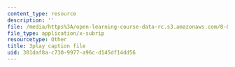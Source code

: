 ```yaml
---
content_type: resource
description: ''
file: /media/https%3A/open-learning-course-data-rc.s3.amazonaws.com/8-01sc-classical-mechanics-fall-2016/301daf8ac7309977a96cd145df14dd56_jM-JYT2j6Yw.srt
file_type: application/x-subrip
resourcetype: Other
title: 3play caption file
uid: 301daf8a-c730-9977-a96c-d145df14dd56
---
```

